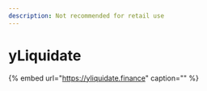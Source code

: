 ```yaml
---
description: Not recommended for retail use
---
```


# yLiquidate

<!-- markdown-link-check-disable -->

{% embed url="https://yliquidate.finance" caption="" %}
